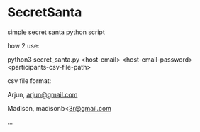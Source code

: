 # SecretSanta
simple secret santa python script

how 2 use: 

python3 secret_santa.py \<host-email\> \<host-email-password\> \<participants-csv-file-path\>


csv file format:

Arjun, arjun@gmail.com

Madison, madisonb<3r@gmail.com

...
